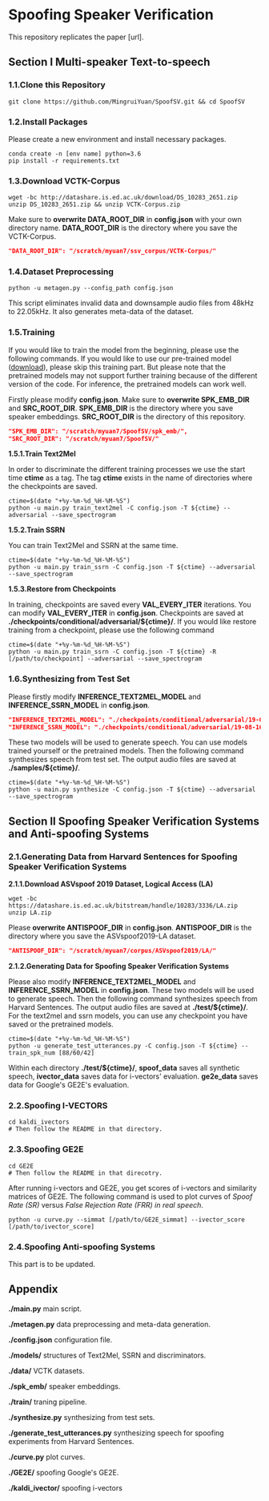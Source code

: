 # Spoofing Speaker Verification

This repository replicates the paper [url].

## Section I Multi-speaker Text-to-speech

### 1.1.Clone this Repository

```shell
git clone https://github.com/MingruiYuan/SpoofSV.git && cd SpoofSV
```

### 1.2.Install Packages

Please create a new environment and install necessary packages.

```shell
conda create -n [env name] python=3.6
pip install -r requirements.txt
```

### 1.3.Download VCTK-Corpus

```shell
wget -bc http://datashare.is.ed.ac.uk/download/DS_10283_2651.zip
unzip DS_10283_2651.zip && unzip VCTK-Corpus.zip
```

Make sure to **overwrite DATA_ROOT_DIR** in **config.json** with your own directory name. **DATA_ROOT_DIR** is the directory where you save the VCTK-Corpus.

```json
"DATA_ROOT_DIR": "/scratch/myuan7/ssv_corpus/VCTK-Corpus/"
```

### 1.4.Dataset Preprocessing

```shell
python -u metagen.py --config_path config.json
```

This script eliminates invalid data and downsample audio files from 48kHz to 22.05kHz. It also generates meta-data of the dataset.

### 1.5.Training

If you would like to train the model from the beginning, please use the following commands. If you would like to use our pre-trained model ([download](https://drive.google.com/open?id=14Yyf5XznRartjxoGZS-e8jP0BR6xZDlP)), please skip this training part. But please note that the pretrained models may not support further training because of the different version of the code. For inference, the pretrained models can work well.

Firstly please modify **config.json**. Make sure to **overwrite SPK_EMB_DIR** and  **SRC_ROOT_DIR**. **SPK_EMB_DIR** is the directory where you save speaker embeddings. **SRC_ROOT_DIR** is the directory of this repository. 

```json
"SPK_EMB_DIR": "/scratch/myuan7/SpoofSV/spk_emb/",
"SRC_ROOT_DIR": "/scratch/myuan7/SpoofSV/"
```

**1.5.1.Train Text2Mel**

In order to discriminate the different training processes we use the start time **ctime** as a tag. The tag **ctime** exists in the name of directories where the checkpoints are saved.

```shell
ctime=$(date "+%y-%m-%d_%H-%M-%S")
python -u main.py train_text2mel -C config.json -T ${ctime} --adversarial --save_spectrogram 
```

**1.5.2.Train SSRN**

You can train Text2Mel and SSRN at the same time.

```shell
ctime=$(date "+%y-%m-%d_%H-%M-%S")
python -u main.py train_ssrn -C config.json -T ${ctime} --adversarial --save_spectrogram
```

**1.5.3.Restore from Checkpoints**

In training, checkpoints are saved every **VAL_EVERY_ITER** iterations. You can modify **VAL_EVERY_ITER** in **config.json**. Checkpoints are saved at **./checkpoints/conditional/adversarial/${ctime}/**. If you would like restore training from a checkpoint, please use the following command

```shell
ctime=$(date "+%y-%m-%d_%H-%M-%S")
python -u main.py train_ssrn -C config.json -T ${ctime} -R [/path/to/checkpoint] --adversarial --save_spectrogram 
```

### 1.6.Synthesizing from Test Set

Please firstly modify **INFERENCE_TEXT2MEL_MODEL** and **INFERENCE_SSRN_MODEL** in **config.json**. 

```json
"INFERENCE_TEXT2MEL_MODEL": "./checkpoints/conditional/adversarial/19-08-17_13-05-42/text2mel_iteration_538001.tar.pth",
"INFERENCE_SSRN_MODEL": "./checkpoints/conditional/adversarial/19-08-16_15-21-21/ssrn_iteration_308001.tar.pth"
```

These two models will be used to generate speech. You can use models trained yourself or the pretrained models. Then the following command synthesizes speech from test set. The output audio files are saved at **./samples/${ctime}/**.

```shell
ctime=$(date "+%y-%m-%d_%H-%M-%S")
python -u main.py synthesize -C config.json -T ${ctime} --adversarial --save_spectrogram
```

## Section II Spoofing Speaker Verification Systems and Anti-spoofing Systems

### 2.1.Generating Data from Harvard Sentences for Spoofing Speaker Verification Systems

**2.1.1.Download ASVspoof 2019 Dataset, Logical Access (LA)**

```shell
wget -bc https://datashare.is.ed.ac.uk/bitstream/handle/10283/3336/LA.zip
unzip LA.zip
```

Please **overwrite ANTISPOOF_DIR** in **config.json**. **ANTISPOOF_DIR** is the directory where you save the ASVspoof2019-LA dataset.

```json
"ANTISPOOF_DIR": "/scratch/myuan7/corpus/ASVspoof2019/LA/"
```

**2.1.2.Generating Data for Spoofing Speaker Verification Systems**

Please also modify **INFERENCE_TEXT2MEL_MODEL** and **INFERENCE_SSRN_MODEL** in **config.json**. These two models will be used to generate speech. Then the following command synthesizes speech from Harvard Sentences. The output audio files are saved at **./test/${ctime}/**. For the text2mel and ssrn models, you can use any checkpoint you have saved or the pretrained models.

```shell
ctime=$(date "+%y-%m-%d_%H-%M-%S")
python -u generate_test_utterances.py -C config.json -T ${ctime} --train_spk_num [88/60/42]
```

Within each directory **./test/${ctime}/**, **spoof_data** saves all synthetic speech, **ivector_data** saves data for i-vectors' evaluation. **ge2e_data** saves data for Google's GE2E's evaluation. 

### 2.2.Spoofing I-VECTORS

```shell
cd kaldi_ivectors
# Then follow the README in that directory.
```

### 2.3.Spoofing GE2E

```shell
cd GE2E
# Then follow the README in that direcotry.
```

After running i-vectors and GE2E, you get scores of i-vectors and similarity matrices of GE2E. The following command is used to plot curves of *Spoof Rate (SR)* versus *False Rejection Rate (FRR) in real speech*.

```shell
python -u curve.py --simmat [/path/to/GE2E_simmat] --ivector_score [/path/to/ivector_score]
```

### 2.4.Spoofing Anti-spoofing Systems

This part is to be updated.

## Appendix

**./main.py**  main script.

**./metagen.py** data preprocessing and meta-data generation.

**./config.json** configuration file.

**./models/**  structures of Text2Mel, SSRN and discriminators.

**./data/** VCTK datasets.

**./spk_emb/** speaker embeddings.

**./train/** traning pipeline.

**./synthesize.py** synthesizing from test sets.

**./generate_test_utterances.py** synthesizing speech for spoofing experiments from Harvard Sentences.

**./curve.py** plot curves.

**./GE2E/** spoofing Google's GE2E.

**./kaldi_ivector/** spoofing i-vectors